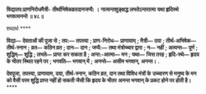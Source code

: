 **विद्यातप:प्राणनिरोधमैत्री-** **तीर्थाभिषेकव्रतदानजप्यै: ।** **नात्यन्तशुङ्क्षद्ध लभतेऽन्तरात्मा** **यथा हृदिस्थे भगवत्यनन्ते ॥ ४८॥** 

शब्दार्थ **** 

**विद्या—** **देवताओं की पूजा से** **; तप:—** **तपस्या** **; प्राण-निरोध—** **प्राणायाम्** **; मैत्री—** **दया** **; तीर्थ-अभिषेक—** **तीर्थ-स्नान** **;** **व्रत—** **कठिन व्रत** **; दान—** **दान** **; जप्यै:—** **तथा मंत्रोच्चार द्वारा** **; न—** **नहीं** **; अत्यन्त—** **पूर्ण** **; शुद्धिम्—** **शुद्धि** **; लभते—** **प्राप्त** **कर सकता है** **; अन्त:-आत्मा—** **मन** **; यथा—** **जिस तरह** **; हृदि-स्थे—** **हृदय के भीतर स्थित रहने पर** **; भगवति—** **भगवान् में** **;** **अनन्ते—** **असीम भगवान्, अनन्त।** **.** 

**देवपूजा, तपस्या, प्राणायाम, दया, तीर्थ-स्नान, कठिन व्रत, दान तथा विविध मंत्रों के** **उच्चारण से मनुष्य के मन को वैसी परम शुद्धि प्राप्त नहीं हो सकती जैसी कि हृदय के भीतर** **अनन्त भगवान् के प्रकट होने पर होती है।** **** 